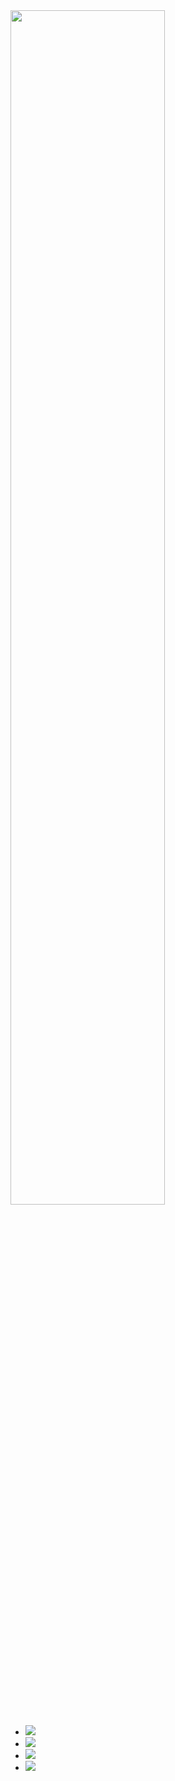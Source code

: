 

<img class="center-fit" src="ChapelAsh-Vignette1.png" width=70%>

<ul class="socialmedia">
<li> <a href="https://twitter.com/thecalamityband" title="Twatter"> <img src="TwitterIcon.png"> </a> </li>
<li> <a href="https://www.facebook.com/itsacalamity" title="Fashbook"> <img src="FacebookIcon.png"> </a> </li>
<li> <a href="https://www.instagram.com/thecalamityband/" title="Mingagram"> <img src="InstagramIcon.png"> </a> </li>
<li> <a href="https://www.youtube.com/channel/UCZXt9ut2-IcCEL7y6IaP4sA" title="BoobTube"> <img src="YoutubeIcon.png"> </a> </li>
</ul>
